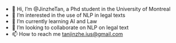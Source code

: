 - 👋 Hi, I’m @JinzheTan, a Phd student in the University of Montreal
- 👀 I’m interested in the use of NLP in legal texts
- 🌱 I’m currently learning AI and Law
- 💞️ I’m looking to collaborate on NLP on legal text
- 📫 How to reach me tanjinzhe.ius@gmail.com

<!---
JinzheTan/JinzheTan is a ✨ special ✨ repository because its `README.md` (this file) appears on your GitHub profile.
You can click the Preview link to take a look at your changes.
--->
